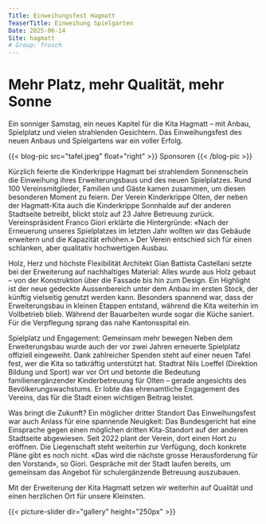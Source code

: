 ```yaml
---
Title: Einweihungsfest Hagmatt
TeaserTitle: Einweihung Spielgarten
Date: 2025-06-14
Site: hagmatt
# Group: frosch
---
```

# Mehr Platz, mehr Qualität, mehr Sonne

Ein sonniger Samstag, ein neues Kapitel für die Kita Hagmatt – mit Anbau, Spielplatz und vielen strahlenden Gesichtern. Das Einweihungsfest des neuen Anbaus und Spielgartens war ein voller Erfolg.


{{< blog-pic src="tafel.jpeg" float="right" >}}
Sponsoren
{{< /blog-pic >}}

Kürzlich feierte die Kinderkrippe Hagmatt bei strahlendem Sonnenschein die Einweihung ihres Erweiterungsbaus und des neuen Spielplatzes. Rund 100 Vereinsmitglieder, Familien und Gäste kamen zusammen, um diesen besonderen Moment zu feiern. Der Verein Kinderkrippe Olten, der neben der Hagmatt-Kita auch die Kinderkrippe Sonnhalde auf der anderen Stadtseite betreibt, blickt stolz auf 23 Jahre Betreuung zurück. Vereinspräsident Franco Giori erklärte die Hintergründe: «Nach der Erneuerung unseres Spielplatzes im letzten Jahr wollten wir das Gebäude erweitern und die Kapazität erhöhen.» Der Verein entschied sich für einen schlanken, aber qualitativ hochwertigen Ausbau.

Holz, Herz und höchste Flexibilität
Architekt Gian Battista Castellani setzte bei der Erweiterung auf nachhaltiges Material: Alles wurde aus Holz gebaut – von der Konstruktion über die Fassade bis hin zum Design. Ein Highlight ist der neue gedeckte Aussenbereich unter dem Anbau im ersten Stock, der künftig vielseitig genutzt werden kann. Besonders spannend war, dass der Erweiterungsbau in kleinen Etappen entstand, während die Kita weiterhin im Vollbetrieb blieb. Während der Bauarbeiten wurde sogar die Küche saniert. Für die Verpflegung sprang das nahe Kantonsspital ein.

Spielplatz und Engagement: Gemeinsam mehr bewegen
Neben dem Erweiterungsbau wurde auch der vor zwei Jahren erneuerte Spielplatz offiziell eingeweiht. Dank zahlreicher Spenden steht auf einer neuen Tafel fest, wer die Kita so tatkräftig unterstützt hat. Stadtrat Nils Loeffel (Direktion Bildung und Sport) war vor Ort und betonte die Bedeutung familienergänzender Kinderbetreuung für Olten – gerade angesichts des Bevölkerungswachstums. Er lobte das ehrenamtliche Engagement des Vereins, das für die Stadt einen wichtigen Beitrag leistet.

Was bringt die Zukunft? Ein möglicher dritter Standort
Das Einweihungsfest war auch Anlass für eine spannende Neuigkeit: Das Bundesgericht hat eine Einsprache gegen einen möglichen dritten Kita-Standort auf der anderen Stadtseite abgewiesen. Seit 2022 plant der Verein, dort einen Hort zu eröffnen. Die Liegenschaft steht weiterhin zur Verfügung, doch konkrete Pläne gibt es noch nicht.
«Das wird die nächste grosse Herausforderung für den Vorstand», so Giori. Gespräche mit der Stadt laufen bereits, um gemeinsam das Angebot für schulergänzende Betreuung auszubauen.

Mit der Erweiterung der Kita Hagmatt setzen wir weiterhin auf Qualität und einen herzlichen Ort für unsere Kleinsten.

{{< picture-slider dir="gallery" height="250px" >}}


